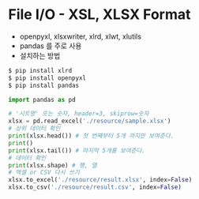 # File I/O - XSL, XLSX Format

* openpyxl, xlsxwriter, xlrd, xlwt, xlutils
* pandas 를 주로 사용
* 설치하는 방법
```bash
$ pip install xlrd
$ pip install openpyxl
$ pip install pandas
```

```python
import pandas as pd

# '시트명' 또는 숫자, header=3, skiprow=숫자
xlsx = pd.read_excel('./resource/sample.xlsx')
# 상위 데이터 확인
print(xlsx.head()) # 첫 번째부터 5개 까지만 보여준다.
print()
print(xlsx.tail()) # 마지막 5개를 보여준다.
# 데이터 확인
print(xlsx.shape) # 행, 열
# 엑셀 or CSV 다시 쓰기
xlsx.to_excel('./resource/result.xlsx', index=False)
xlsx.to_csv('./resource/result.csv', index=False)
```


